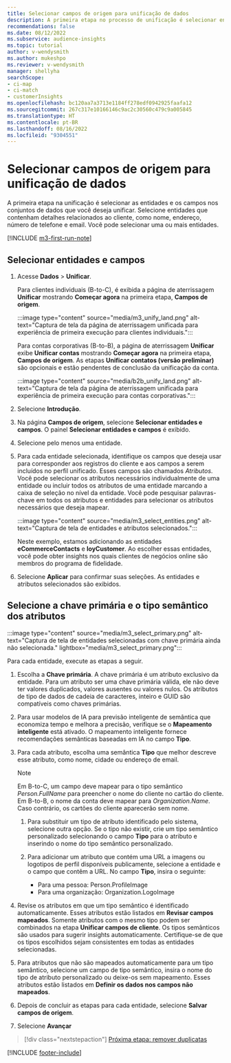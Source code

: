 ```yaml
---
title: Selecionar campos de origem para unificação de dados
description: A primeira etapa no processo de unificação é selecionar entidades, atributos, chaves primárias e tipos semânticos para mapear dados para o perfil de cliente unificado.
recommendations: false
ms.date: 08/12/2022
ms.subservice: audience-insights
ms.topic: tutorial
author: v-wendysmith
ms.author: mukeshpo
ms.reviewer: v-wendysmith
manager: shellyha
searchScope:
- ci-map
- ci-match
- customerInsights
ms.openlocfilehash: bc120aa7a3713e1184ff278edf0942925faafa12
ms.sourcegitcommit: 267c317e10166146c9ac2c30560c479c9a005845
ms.translationtype: HT
ms.contentlocale: pt-BR
ms.lasthandoff: 08/16/2022
ms.locfileid: "9304551"
---
```

# <a name="select-source-fields-for-data-unification"></a>Selecionar campos de origem para unificação de dados

A primeira etapa na unificação é selecionar as entidades e os campos nos conjuntos de dados que você deseja unificar. Selecione entidades que contenham detalhes relacionados ao cliente, como nome, endereço, número de telefone e email. Você pode selecionar uma ou mais entidades.

[!INCLUDE [m3-first-run-note](includes/m3-first-run-note.md)]

## <a name="select-entities-and-fields"></a>Selecionar entidades e campos

1. Acesse **Dados** > **Unificar**.

   Para clientes individuais (B-to-C), é exibida a página de aterrissagem **Unificar** mostrando **Começar agora** na primeira etapa, **Campos de origem**.

   :::image type="content" source="media/m3_unify_land.png" alt-text="Captura de tela da página de aterrissagem unificada para experiência de primeira execução para clientes individuais.":::

   Para contas corporativas (B-to-B), a página de aterrissagem **Unificar** exibe **Unificar contas** mostrando **Começar agora** na primeira etapa, **Campos de origem**. As etapas **Unificar contatos (versão preliminar)** são opcionais e estão pendentes de conclusão da unificação da conta.

   :::image type="content" source="media/b2b_unify_land.png" alt-text="Captura de tela da página de aterrissagem unificada para experiência de primeira execução para contas corporativas.":::

1. Selecione **Introdução**.

1. Na página **Campos de origem**, selecione **Selecionar entidades e campos**. O painel **Selecionar entidades e campos** é exibido.

1. Selecione pelo menos uma entidade.

1. Para cada entidade selecionada, identifique os campos que deseja usar para corresponder aos registros do cliente e aos campos a serem incluídos no perfil unificado. Esses campos são chamados *Atributos*. Você pode selecionar os atributos necessários individualmente de uma entidade ou incluir todos os atributos de uma entidade marcando a caixa de seleção no nível da entidade. Você pode pesquisar palavras-chave em todos os atributos e entidades para selecionar os atributos necessários que deseja mapear.

   :::image type="content" source="media/m3_select_entities.png" alt-text="Captura de tela de entidades e atributos selecionados.":::

   Neste exemplo, estamos adicionando as entidades **eCommerceContacts** e **loyCustomer**. Ao escolher essas entidades, você pode obter insights nos quais clientes de negócios online são membros do programa de fidelidade.

1. Selecione **Aplicar** para confirmar suas seleções. As entidades e atributos selecionados são exibidos.

## <a name="select-primary-key-and-semantic-type-for-attributes"></a>Selecione a chave primária e o tipo semântico dos atributos

   :::image type="content" source="media/m3_select_primary.png" alt-text="Captura de tela de entidades selecionadas com chave primária ainda não selecionada." lightbox="media/m3_select_primary.png":::

Para cada entidade, execute as etapas a seguir.

1. Escolha a **Chave primária**. A chave primária é um atributo exclusivo da entidade. Para um atributo ser uma chave primária válida, ele não deve ter valores duplicados, valores ausentes ou valores nulos. Os atributos de tipo de dados de cadeia de caracteres, inteiro e GUID são compatíveis como chaves primárias.

1. Para usar modelos de IA para previsão inteligente de semântica que economiza tempo e melhora a precisão, verifique se o **Mapeamento inteligente** está ativado. O mapeamento inteligente fornece recomendações semânticas baseadas em IA no campo **Tipo**.

1. Para cada atributo, escolha uma semântica **Tipo** que melhor descreve esse atributo, como nome, cidade ou endereço de email.

   > [!NOTE]
   > Em B-to-C, um campo deve mapear para o tipo semântico *Person.FullName* para preencher o nome do cliente no cartão do cliente. Em B-to-B, o nome da conta deve mapear para *Organization.Name*. Caso contrário, os cartões do cliente aparecerão sem nome.

   1. Para substituir um tipo de atributo identificado pelo sistema, selecione outra opção. Se o tipo não existir, crie um tipo semântico personalizado selecionando o campo **Tipo** para o atributo e inserindo o nome do tipo semântico personalizado.

   1. Para adicionar um atributo que contém uma URL a imagens ou logotipos de perfil disponíveis publicamente, selecione a entidade e o campo que contêm a URL. No campo **Tipo**, insira o seguinte:
      - Para uma pessoa: Person.ProfileImage
      - Para uma organização: Organization.LogoImage

1. Revise os atributos em que um tipo semântico é identificado automaticamente. Esses atributos estão listados em **Revisar campos mapeados**. Somente atributos com o mesmo tipo podem ser combinados na etapa **Unificar campos de cliente**. Os tipos semânticos são usados para sugerir insights automaticamente. Certifique-se de que os tipos escolhidos sejam consistentes em todas as entidades selecionadas.

1. Para atributos que não são mapeados automaticamente para um tipo semântico, selecione um campo de tipo semântico, insira o nome do tipo de atributo personalizado ou deixe-os sem mapeamento. Esses atributos estão listados em **Definir os dados nos campos não mapeados**.

1. Depois de concluir as etapas para cada entidade, selecione **Salvar campos de origem**.

1. Selecione **Avançar**

> [!div class="nextstepaction"]
> [Próxima etapa: remover duplicatas](remove-duplicates.md)

[!INCLUDE [footer-include](includes/footer-banner.md)]
